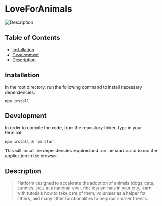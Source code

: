 # LoveForAnimals

![Description](https://images2.imgbox.com/4e/36/z1R8icUV_o.png)

## Table of Contents
* [Installation](#installation)
* [Development](#development)
* [Description](#description)


## Installation
In the root directory, run the following command to install necessary dependencies:

```
npm install

```

## Development
In order to compile the code, from the repository folder, type in your terminal

```
npm install & npm start

```
This will install the dependencies required and run the start script to run the application in the browser.

## Description

> Platform designed to accelerate the adoption of animals (dogs, cats, bunnies, etc.) at a national level, find lost animals in your city, learn with tutorials how to take care of them, volunteer as a helper for others, and many other functionalities to help our smaller friends.

